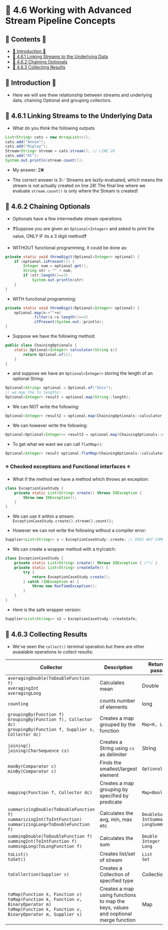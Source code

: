 <link href="../../styles.css" rel="stylesheet"></link>

# 🧠 4.6 Working with Advanced Stream Pipeline Concepts

## 📜 Contents 📜

- [🌸 Introduction 🌸]()
- [🔴 4.6.1 Linking Streams to the Underlying Data ]()
- [🔴 4.6.2 Chaining Optionals]()
- [🔴 4.6.3 Collecting Results]()


## 🌸 Introduction 🌸

* Here we will see thew relationship between streams and underlying data, chaining Optional and grouping collectors.

## 🔴 4.6.1 Linking Streams to the Underlying Data

* What do you think the following outputs

```java
List<String> cats = new ArrayList<>();
cats.add("Annie");
cats.add("Ripley");
Stream<String> stream = cats.stream(); // LINE 28
cats.add("KC");
System.out.println(stream.count());
```

* My answer: 2❌

* The correct answer is 3✅ Streams are lazily-evaluated, which means the stream is not actually created on line 28! The final line where we evaluate `stream.count()` is only where the Stream is created!


## 🔴 4.6.2 Chaining Optionals

* Optionals have a few intermediate stream operations.  

* ❓Suppose you are given an `Optional<Integer>` and asked to print the value, ONLY IF its a 3 digit method❓

* WITHOUT functional programming, it could be done as:

```java
private static void threeDigit(Optional<Integer> optional) {
    if (optional.isPresent()) {
        Integer num = optional.get();
        String str = "" + num;
        if (str.length()==3)
            System.out.println(str)
    }
}
```

* WITH functional programming:

```java
private static void threeDigit(Optional<Integer> optional) {
    optional.map(n->""+n)
            .filter(s->s.length()==3)
            .ifPresent(System.out::println);
}
```

* Suppose we have the following method:

```java
public class ChainingOptionals {
	static Optional<Integer> calculator(String s){
		return Optional.of(1);
	}
}
```

* and suppose we have an `Optional<Integer>` storing the length of an optional String:

```java
Optional<String> optional = Optional.of("Shiv");
// we map the to lengths:
Optional<Integer> result = optional.map(String::length);
```

* We can NOT write the following:

```java
Optional<Integer> result2 = optional.map(ChainingOptionals::calculator);  // ^^ DOES NOT COMPILE
```

* We can however write the following:

```java
Optional<Optional<Integer>> result2 = optional.map(ChainingOptionals::calculator);
```

* To get what we want we can call `flatMap()`:

```java
Optional<Integer> result optional.flatMap(ChainingOptionals::calculator);
```

### ⭐ Checked exceptions and Functional interfaces ⭐

* What if the method we have a method which throws an exception:

```java
class ExceptionCaseStudy {
    private static List<String> create() throws IOException {
        throw new IOException();
    }
}
```

* We can use it within a stream: `ExceptionCaseStudy.create().stream().count();`

* However we can not write the following without a compiler error:

```java
Supplier<List<String>> s = ExceptionCaseStudy::create; // DOES NOT COMPILE
```

* We can create a wrapper method with a try/catch:

```java
class ExceptionCaseStudy {
    private static List<String> create() throws IOException { /**/ }
    private static List<String> createSafe() {
        try {
            return ExceptionCaseStudy.create();
        } catch (IOException e) {
            throw new RunTimeException();
        }
    }
}
```

* Here is the safe wrapper version:

```java
Supplier<List<String>> s2 = ExceptionCaseStudy::createSafe;
```

## 🔴 4.6.3 Collecting Results

* We've seen the `collect()` terminal operation but there are other avaialable operations to collect results:

| Collector | Description | Return Value when passed to collect |
| --------- |-------------|-------------------------------------|
|`averagingDouble(ToDoubleFunction f)`<br>`averagingInt`<br>`averagingLong` | Calculates mean | Double |
|`counting` | counts number of elements | long |
|`groupingBy(Function f)`<br>`GroupingBy(Function f), Collector dc)`<br>`groupingBy(Function f, Supplier s, Collector dc)`| Creates a map grouped by the function | `Map<K, List<T>>` |
|`joining()`<br>`joining(CharSequence cs)` | Creates a String using `cs` as delimiter | String |
|`maxBy(Comparator c)`<br>`minBy(Comparator c)`| Finds the smallest/largest element | `Optional<T>` |
| `mapping(Function f, Collector dc)` | Creates a map grouping by specified by predicate | `Map<Boolean, List<T>>` |
| `summarizingDouble(ToDoubleFunction f)`<br>`summarizingInt(ToIntFunction)`<br>`summarizingLong<ToDoubleFunction f)` | Calculates the avg, min, max etc | `DoubleSummaryStatistics`<br>`IntSummaryStatistics`<br>`LongSummaryStatistics`|
| `summingDouble(ToDoubleFunction f)`<br>`summingInt(ToIntFunction f)`<br>`summingLong(ToLongFunction f)` | Calculates the sum | `Double`<br>`Integer`<br>`Long` |
| `toList()`<br>`toSet()` | Creates list/set of stream | `List`<br>`Set` |
| `toCollection(Supplier s)` | Creates a Collection of specified type | Collection | 
| `toMap(Function k, Function v)`<br>`toMap(Function k, Function v, BinaryOperator m)`<br>`toMap(Function k, Function v, BinaryOperator m, Supplier s)` | Creates a map using functions to map the keys, values and ooptional merge function | Map |